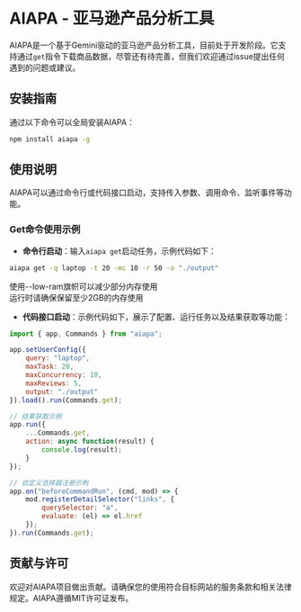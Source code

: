 # AIAPA - 亚马逊产品分析工具

AIAPA是一个基于Gemini驱动的亚马逊产品分析工具，目前处于开发阶段。它支持通过`get`指令下载商品数据，尽管还有待完善，但我们欢迎通过issue提出任何遇到的问题或建议。

## 安装指南

通过以下命令可以全局安装AIAPA：

```sh
npm install aiapa -g
```

## 使用说明

AIAPA可以通过命令行或代码接口启动，支持传入参数、调用命令、监听事件等功能。

### Get命令使用示例

- **命令行启动**：输入`aiapa get`启动任务，示例代码如下：

```sh
aiapa get -q laptop -t 20 -mc 10 -r 50 -o "./output"
```

使用--low-ram旗帜可以减少部分内存使用  
运行时请确保保留至少2GB的内存使用

- **代码接口启动**：示例代码如下，展示了配置、运行任务以及结果获取等功能：

```javascript
import { app, Commands } from "aiapa";

app.setUserConfig({
    query: "laptop",
    maxTask: 20,
    maxConcurrency: 10,
    maxReviews: 5,
    output: "./output"
}).load().run(Commands.get);

// 结果获取示例
app.run({
    ...Commands.get,
    action: async function(result) {
        console.log(result);
    }
});

// 自定义选择器注册示例
app.on("beforeCommandRun", (cmd, mod) => {
    mod.registerDetailSelector("links", {
        querySelector: "a",
        evaluate: (el) => el.href
    });
}).run(Commands.get);
```

## 贡献与许可

欢迎对AIAPA项目做出贡献。请确保您的使用符合目标网站的服务条款和相关法律规定。AIAPA遵循MIT许可证发布。